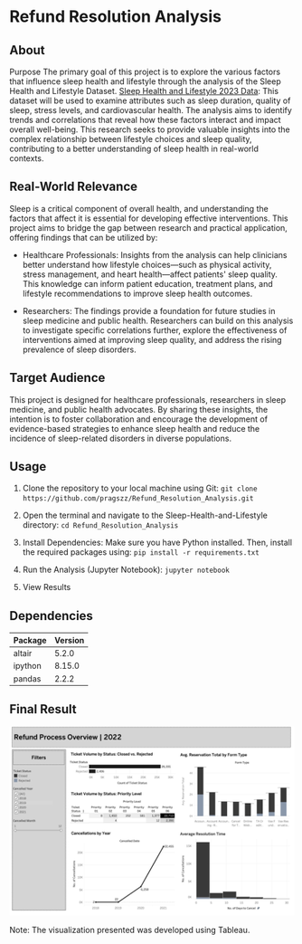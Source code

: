 # Refund Resolution Analysis
## About 

Purpose
The primary goal of this project is to explore the various factors that influence sleep health and lifestyle through the analysis of the Sleep Health and Lifestyle Dataset. [Sleep Health and Lifestyle 2023 Data](https://www.kaggle.com/datasets/uom190346a/sleep-health-and-lifestyle-dataset):  This dataset will be used to examine attributes such as sleep duration, quality of sleep, stress levels, and cardiovascular health. The analysis aims to identify trends and correlations that reveal how these factors interact and impact overall well-being. This research seeks to provide valuable insights into the complex relationship between lifestyle choices and sleep quality, contributing to a better understanding of sleep health in real-world contexts.

## Real-World Relevance
Sleep is a critical component of overall health, and understanding the factors that affect it is essential for developing effective interventions. This project aims to bridge the gap between research and practical application, offering findings that can be utilized by:

- Healthcare Professionals: Insights from the analysis can help clinicians better understand how lifestyle choices—such as physical activity, stress management, and heart health—affect patients' sleep quality. This knowledge can inform patient education, treatment plans, and lifestyle recommendations to improve sleep health outcomes.

- Researchers: The findings provide a foundation for future studies in sleep medicine and public health. Researchers can build on this analysis to investigate specific correlations further, explore the effectiveness of interventions aimed at improving sleep quality, and address the rising prevalence of sleep disorders.

## Target Audience
This project is designed for healthcare professionals, researchers in sleep medicine, and public health advocates. By sharing these insights, the intention is to foster collaboration and encourage the development of evidence-based strategies to enhance sleep health and reduce the incidence of sleep-related disorders in diverse populations.

## Usage

1. Clone the repository to your local machine using Git:
`git clone https://github.com/pragszz/Refund_Resolution_Analysis.git`

2. Open the terminal and navigate to the Sleep-Health-and-Lifestyle directory:
`cd Refund_Resolution_Analysis`

3. Install Dependencies: Make sure you have Python installed. Then, install the required packages using:
`pip install -r requirements.txt`

4. Run the Analysis (Jupyter Notebook):
`jupyter notebook`

5. View Results

## Dependencies

| Package           | Version   |
|-------------------|-----------|
| altair            | 5.2.0     |
| ipython           | 8.15.0    |
| pandas            | 2.2.2     |

## Final Result

![Overall Refund Process Analysis Report](dashboard/refund.png)

Note: The visualization presented was developed using Tableau.
